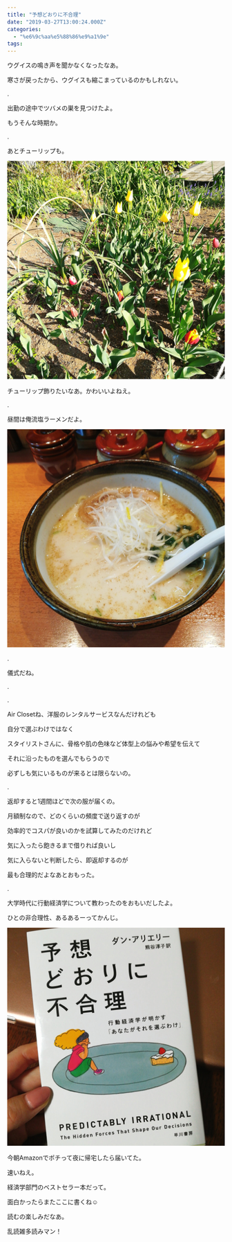 ```yaml
---
title: "予想どおりに不合理"
date: "2019-03-27T13:00:24.000Z"
categories: 
  - "%e6%9c%aa%e5%88%86%e9%a1%9e"
tags: 
---
```


ウグイスの鳴き声を聞かなくなったなあ。

寒さが戻ったから、ウグイスも縮こまっているのかもしれない。

.

出勤の途中でツバメの巣を見つけたよ。

もうそんな時期か。

.

あとチューリップも。

![](images/2019-03-27-07-52-398406500634142157692.jpg)

チューリップ飾りたいなあ。かわいいよねえ。

.

昼間は俺流塩ラーメンだよ。

![](images/2019-03-27-12-18-336997900921058642792.jpg)

.

儀式だね。

.

.

Air Closetね、洋服のレンタルサービスなんだけれども

自分で選ぶわけではなく

スタイリストさんに、骨格や肌の色味など体型上の悩みや希望を伝えて

それに沿ったものを選んでもらうので

必ずしも気にいるものが来るとは限らないの。

.

返却すると1週間ほどで次の服が届くの。

月額制なので、どのくらいの頻度で送り返すのが

効率的でコスパが良いのかを試算してみたのだけれど

気に入ったら飽きるまで借りれば良いし

気に入らないと判断したら、即返却するのが

最も合理的だよなあとおもった。

.

大学時代に行動経済学について教わったのをおもいだしたよ。

ひとの非合理性、あるあるーってかんじ。

![](images/2019-03-27-19-56-103954244923804289585.jpg)

今朝Amazonでポチって夜に帰宅したら届いてた。

速いねえ。

経済学部門のベストセラー本だって。

面白かったらまたここに書くね☺️

読むの楽しみだなあ。

乱読雑多読みマン！
